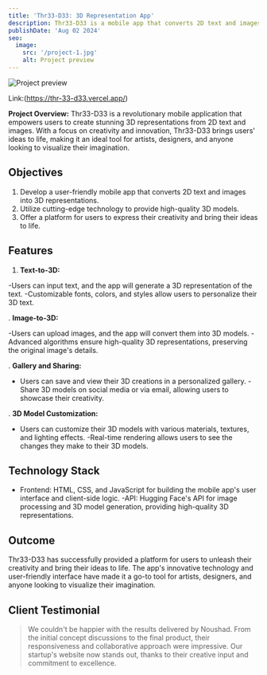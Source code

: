 ```yaml
---
title: 'Thr33-D33: 3D Representation App'
description: Thr33-D33 is a mobile app that converts 2D text and images into stunning 3D representations. Users can input text or upload images, and the app will generate a 3D model, bringing their creations to life.
publishDate: 'Aug 02 2024'
seo:
  image:
    src: '/project-1.jpg'
    alt: Project preview
---
```


![Project preview](/project-1.jpg)

Link:(<https://thr-33-d33.vercel.app/>)

**Project Overview:**
Thr33-D33 is a revolutionary mobile application that empowers users to create stunning 3D representations from 2D text and images. With a focus on creativity and innovation, Thr33-D33 brings users' ideas to life, making it an ideal tool for artists, designers, and anyone looking to visualize their imagination.

## Objectives

1. Develop a user-friendly mobile app that converts 2D text and images into 3D representations.
2. Utilize cutting-edge technology to provide high-quality 3D models.
3. Offer a platform for users to express their creativity and bring their ideas to life.

## Features

1. **Text-to-3D:**

-Users can input text, and the app will generate a 3D representation of the text.
-Customizable fonts, colors, and styles allow users to personalize their 3D text.

. **Image-to-3D:**

-Users can upload images, and the app will convert them into 3D models.
-Advanced algorithms ensure high-quality 3D representations, preserving the original image's details.

. **Gallery and Sharing:**

- Users can save and view their 3D creations in a personalized gallery.
  -Share 3D models on social media or via email, allowing users to showcase their creativity.

. **3D Model Customization:**

- Users can customize their 3D models with various materials, textures, and lighting effects.
  -Real-time rendering allows users to see the changes they make to their 3D models.

## Technology Stack

- Frontend: HTML, CSS, and JavaScript for building the mobile app's user interface and client-side logic.
  -API: Hugging Face's API for image processing and 3D model generation, providing high-quality 3D representations.

## Outcome

Thr33-D33 has successfully provided a platform for users to unleash their creativity and bring their ideas to life. The app's innovative technology and user-friendly interface have made it a go-to tool for artists, designers, and anyone looking to visualize their imagination.

## Client Testimonial

> We couldn't be happier with the results delivered by Noushad. From the initial concept discussions to the final product, their responsiveness and collaborative approach were impressive. Our startup's website now stands out, thanks to their creative input and commitment to excellence.
